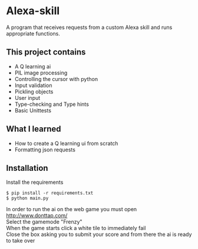 # Alexa-skill
A program that receives requests from a custom Alexa skill and runs appropriate functions.

## This project contains
* A Q learning ai
* PIL image processing
* Controlling the cursor with python
* Input validation
* Pickling objects
* User input
* Type-checking and Type hints
* Basic Unittests

## What I learned
* How to create a Q learning ui from scratch
* Formatting json requests

## Installation
Install the requirements
```
$ pip install -r requirements.txt
$ python main.py
 ```
In order to run the ai on the web game you must open http://www.donttap.com/ \
Select the gamemode "Frenzy" \
When the game starts click a white tile to immediately fail\
Close the box asking you to submit your score and from there the ai is ready to take over